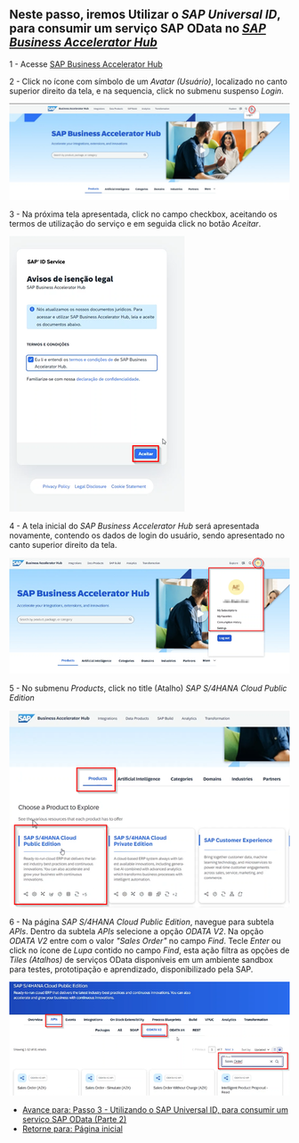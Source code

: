 ## Neste passo, iremos Utilizar o *SAP Universal ID*, para consumir um serviço SAP OData no *[SAP Business Accelerator Hub](https://api.sap.com/)*

1 - Acesse [SAP Business Accelerator Hub](https://api.sap.com/)

2 - Click no ícone com símbolo de um *Avatar (Usuário)*, localizado no canto superior direito da tela, e na sequencia, click no submenu suspenso *Login*.

![MDK](img/img-01.png)

3 - Na próxima tela apresentada, click no campo checkbox, aceitando os termos de utilização do serviço e em seguida click no botão *Aceitar*.

![MDK](img/img-02.png)

4 - A tela inicial do *SAP Business Accelerator Hub* será apresentada novamente, contendo os dados de login do usuário, sendo apresentado no canto superior direito da tela.

![MDK](img/img-03.png)

5 - No submenu *Products*, click no title (Atalho) *SAP S/4HANA Cloud Public Edition*

![MDK](img/img-04.png)

6 - Na página *SAP S/4HANA Cloud Public Edition*, navegue para subtela *APIs*. Dentro da subtela *APIs* selecione a opção *ODATA V2*. Na opção *ODATA V2* entre com o valor *"Sales Order"* no campo *Find*. Tecle *Enter* ou click no ícone de *Lupa* contido no campo *Find*, esta ação filtra as opções de *Tiles (Atalhos)* de serviços OData disponíveis em um ambiente sandbox para testes, prototipação e aprendizado, disponibilizado pela SAP.

![MDK](img/img-05.png)

- [Avance para: Passo 3 - Utilizando o SAP Universal ID, para consumir um serviço SAP OData (Parte 2)](../step-03/README.md)
- [Retorne para: Página inicial](../README.md)